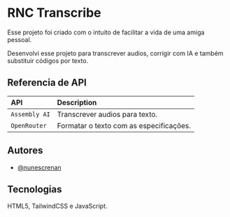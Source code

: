 
# RNC Transcribe

Esse projeto foi criado com o intuito de facilitar a vida de uma amiga pessoal.

Desenvolvi esse projeto para transcrever audios, corrigir com IA e também substituir códigos por texto.



## Referencia de API

| API | Description                |
| :-------- | :------------------------- |
| `Assembly AI` | Transcrever audios para texto. |
| `OpenRouter` | Formatar o texto com as especificações. |



## Autores

- [@nunescrenan](https://www.github.com/nunescrenan)


## Tecnologias

HTML5, TailwindCSS e JavaScript.
